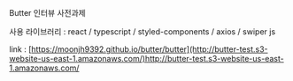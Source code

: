 Butter 인터뷰 사전과제

사용 라이브러리 : react / typescript / styled-components / axios / swiper js

link : [https://moonjh9392.github.io/butter/butter](http://butter-test.s3-website-us-east-1.amazonaws.com/)http://butter-test.s3-website-us-east-1.amazonaws.com/
